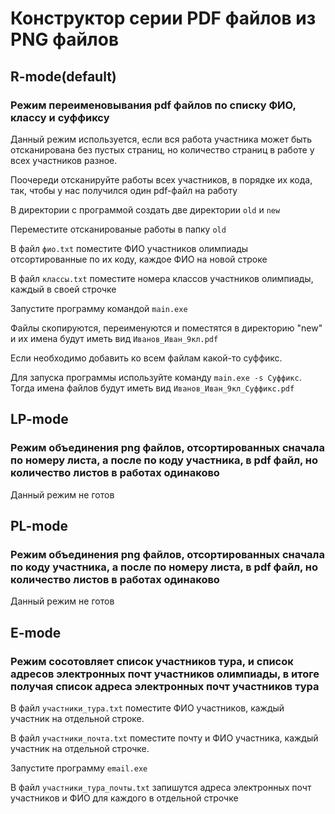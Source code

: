 # Конструктор серии PDF файлов из PNG файлов

## R-mode(default)

### Режим переименовывания pdf файлов по списку ФИО, классу и суффиксу

Данный режим используется, если вся работа участника может быть отсканирована без пустых страниц, но количество страниц в работе у всех участников разное.

Поочереди отсканируйте работы всех участников, в порядке их кода, так, чтобы у нас получился один pdf-файл на работу

В директории с программой создать две директории `old` и `new`

Переместите отсканированые работы в папку `old`

В файл `фио.txt` поместите ФИО участников олимпиады отсортированные по их коду, каждое ФИО на новой строке

В файл `классы.txt` поместите номера классов участников олимпиады, каждый в своей строчке

Запустите программу командой `main.exe`

Файлы скопируются, переименуются и поместятся в директорию "new" и их имена будут иметь вид `Иванов_Иван_9кл.pdf`

Если необходимо добавить ко всем файлам какой-то суффикс.

Для запуска программы используйте команду `main.exe -s Суффикс`. Тогда имена файлов будут иметь вид `Иванов_Иван_9кл_Суффикс.pdf`


## LP-mode

### Режим объединения png файлов, отсортированных сначала по номеру листа, а после по коду участника, в pdf файл, но количество листов в работах одинаково

Данный режим не готов 

## PL-mode

### Режим объединения png файлов, отсортированных сначала по коду участника, а после по номеру листа, в pdf файл, но количество листов в работах одинаково

Данный режим не готов 

## E-mode

### Режим сосотовляет список участников тура, и список адресов электронных почт участников олимпиады, в итоге получая список адреса электронных почт участников тура

В файл `участники_тура.txt` поместите ФИО участников, каждый участник на отдельной строке.

В файл `участники_почта.txt` поместите почту и ФИО участника, каждый участник на отдельной строчке.

Запустите программу `email.exe`

В файл `участники_тура_почты.txt` запишутся адреса электронных почт участников и ФИО для каждого в отдельной строчке